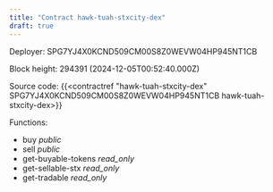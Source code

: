 ```yaml
---
title: "Contract hawk-tuah-stxcity-dex"
draft: true
---
```

Deployer: SPG7YJ4X0KCND509CM00S8Z0WEVW04HP945NT1CB


 



Block height: 294391 (2024-12-05T00:52:40.000Z)

Source code: {{<contractref "hawk-tuah-stxcity-dex" SPG7YJ4X0KCND509CM00S8Z0WEVW04HP945NT1CB hawk-tuah-stxcity-dex>}}

Functions:

* buy _public_
* sell _public_
* get-buyable-tokens _read_only_
* get-sellable-stx _read_only_
* get-tradable _read_only_
